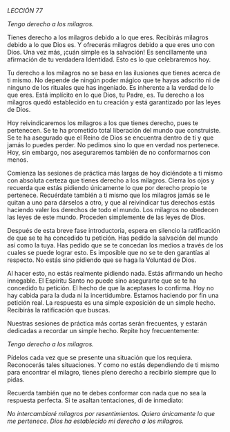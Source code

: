 *LECCIÓN 77*

*Tengo derecho a los milagros.*

Tienes derecho a los milagros debido a lo que eres. Recibirás milagros debido a lo que Dios es. Y ofrecerás milagros debido a que eres uno con Dios. Una vez más, ¡cuán simple es la salvación! Es sencillamente una afirmación de tu verdadera Identidad. Esto es lo que celebraremos hoy.

Tu derecho a los milagros no se basa en las ilusiones que tienes acerca de ti mismo. No depende de ningún poder mágico que te hayas adscrito ni de ninguno de los rituales que has ingeniado. Es inherente a la verdad de lo que eres. Está implícito en lo que Dios, tu Padre, es. Tu derecho a los milagros quedó establecido en tu creación y está garantizado por las leyes de Dios.

Hoy reivindicaremos los milagros a los que tienes derecho, pues te pertenecen. Se te ha prometido total liberación del mundo que construiste. Se te ha asegurado que el Reino de Dios se encuentra dentro de ti y que jamás lo puedes perder. No pedimos sino lo que en verdad nos pertenece. Hoy, sin embargo, nos aseguraremos también de no conformarnos con menos.

Comienza las sesiones de práctica más largas de hoy diciéndote a ti mismo con absoluta certeza que tienes derecho a los milagros. Cierra los ojos y recuerda que estás pidiendo únicamente lo que por derecho propio te pertenece. Recuérdate también a ti mismo que los milagros jamás se le quitan a uno para dárselos a otro, y que al reivindicar tus derechos estás haciendo valer los derechos de todo el mundo. Los milagros no obedecen las leyes de este mundo. Proceden simplemente de las leyes de Dios.

Después de esta breve fase introductoria, espera en silencio la ratificación de que se te ha concedido tu petición. Has pedido la salvación del mundo así como la tuya. Has pedido que se te concedan los medios a través de los cuales se puede lograr esto. Es imposible que no se te den garantías al respecto. No estás sino pidiendo que se haga la Voluntad de Dios.

Al hacer esto, no estás realmente pidiendo nada. Estás afirmando un hecho innegable. El Espíritu Santo no puede sino asegurarte que se te ha concedido tu petición. El hecho de que la aceptases lo confirma. Hoy no hay cabida para la duda ni la incertidumbre. Estamos haciendo por fin una petición real. La respuesta es una simple exposición de un simple hecho. Recibirás la ratificación que buscas.

Nuestras sesiones de práctica más cortas serán frecuentes, y estarán dedicadas a recordar un simple hecho. Repite hoy frecuentemente:

_Tengo derecho a los milagros._

Pídelos cada vez que se presente una situación que los requiera. Reconocerás tales situaciones. Y como no estás dependiendo de ti mismo para encontrar el milagro, tienes pleno derecho a recibirlo siempre que lo pidas.

Recuerda también que no te debes conformar con nada que no sea la respuesta perfecta. Si te asaltan tentaciones, di de inmediato:

_No intercambiaré milagros por resentimientos. Quiero únicamente lo que me pertenece. Dios ha establecido mi derecho a los milagros._